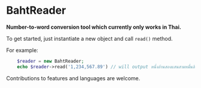 BahtReader
=====
**Number-to-word conversion tool which currently only works in Thai.**

To get started, just instantiate a new object and call `read()` method.

For example:
```php
    $reader = new BahtReader;
    echo $reader->read('1,234,567.89') // will output หนึ่งล้านสองแสนสามหมื่นสี่พันห้าร้อยหกสิบเจ็ดบาทแปดสิบเก้าสตางค์
```

Contributions to features and languages are welcome.